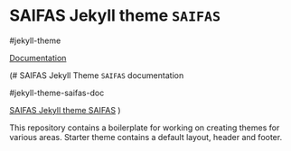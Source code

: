 # SAIFAS Jekyll theme `SAIFAS`

#jekyll-theme

[Documentation](https://github.com/JekyllGO/saifas-ssg-jekyll-theme-saifas-doc)

(# SAIFAS Jekyll Theme `SAIFAS` documentation

#jekyll-theme-saifas-doc

[SAIFAS Jekyll theme SAIFAS](https://github.com/JekyllGO/saifas-ssg-jekyll-theme-saifas/blob/main/README.md)
)

This repository contains a boilerplate for working on creating themes for various areas. Starter theme contains a default layout, header and footer.


